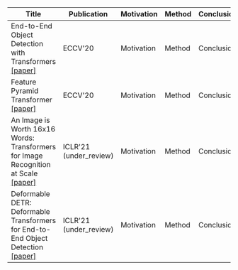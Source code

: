 | Title | Publication | Motivation | Method | Conclusion| Limitation | Comment |
| - | - | - | - | - | - | - |
| End-to-End Object Detection with Transformers [[paper]](https://arxiv.org/abs/2005.12872) | ECCV'20 | Motivation | Method | Conclusion| Limitation | Comment |
| Feature Pyramid Transformer [[paper]](https://arxiv.org/abs/2007.09451) | ECCV'20 | Motivation | Method | Conclusion| Limitation | Comment |
| An Image is Worth 16x16 Words: Transformers for Image Recognition at Scale [[paper]](https://arxiv.org/abs/2010.11929) | ICLR'21 (under_review) | Motivation | Method | Conclusion| Limitation | Comment |
| Deformable DETR: Deformable Transformers for End-to-End Object Detection [[paper]](https://arxiv.org/abs/2010.04159) | ICLR'21 (under_review) | Motivation | Method | Conclusion| Limitation | Comment |
